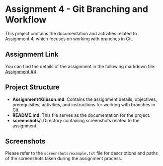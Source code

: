 # Assignment 4 - Git Branching and Workflow

This project contains the documentation and activities related to Assignment 4, which focuses on working with branches in Git.

## Assignment Link
You can find the details of the assignment in the following markdown file:
[Assignment #4](./Assignment4Gibson.md)

## Project Structure
- **Assignment4Gibson.md**: Contains the assignment details, objectives, prerequisites, activities, and instructions for working with branches in Git.
- **README.md**: This file serves as the documentation for the project.
- **screenshots/**: Directory containing screenshots related to the assignment.

## Screenshots
Please refer to the `screenshots/example.txt` file for descriptions and paths of the screenshots taken during the assignment process.